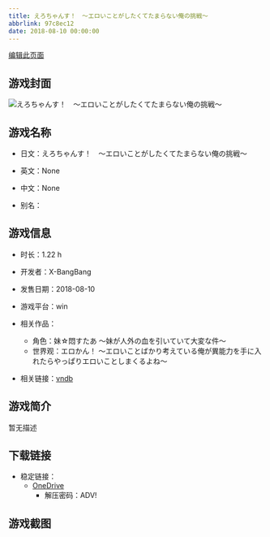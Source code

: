 ```yaml
---
title: えろちゃんす！　～エロいことがしたくてたまらない俺の挑戦～
abbrlink: 97c8ec12
date: 2018-08-10 00:00:00
---
```

[编辑此页面](https://github.com/ACG-3/ADV3-source/blob/main/source/_posts/games/%E3%81%88%E3%82%8D%E3%81%A1%E3%82%83%E3%82%93%E3%81%99%EF%BC%81%E3%80%80%EF%BD%9E%E3%82%A8%E3%83%AD%E3%81%84%E3%81%93%E3%81%A8%E3%81%8C%E3%81%97%E3%81%9F%E3%81%8F%E3%81%A6%E3%81%9F%E3%81%BE%E3%82%89%E3%81%AA%E3%81%84%E4%BF%BA%E3%81%AE%E6%8C%91%E6%88%A6%EF%BD%9E.md)

## 游戏封面

![えろちゃんす！　～エロいことがしたくてたまらない俺の挑戦～](https://pan.timero.xyz/d/onedrive/img_lib_001/%E3%81%88%E3%82%8D%E3%81%A1%E3%82%83%E3%82%93%E3%81%99%EF%BC%81%E3%80%80%EF%BD%9E%E3%82%A8%E3%83%AD%E3%81%84%E3%81%93%E3%81%A8%E3%81%8C%E3%81%97%E3%81%9F%E3%81%8F%E3%81%A6%E3%81%9F%E3%81%BE%E3%82%89%E3%81%AA%E3%81%84%E4%BF%BA%E3%81%AE%E6%8C%91%E6%88%A6%EF%BD%9E_cover.avif)


## 游戏名称

- 日文：えろちゃんす！　～エロいことがしたくてたまらない俺の挑戦～
- 英文：None
- 中文：None

- 别名：


## 游戏信息

- 时长：1.22 h
- 开发者：X-BangBang
- 发售日期：2018-08-10
- 游戏平台：win
- 相关作品：
   - 角色：妹☆悶すたあ ～妹が人外の血を引いていて大変な件～
   - 世界观：エロかん！ ～エロいことばかり考えている俺が異能力を手に入れたらやっぱりエロいことしまくるよね～

- 相关链接：[vndb](https://vndb.org/v23678)


## 游戏简介

暂无描述


## 下载链接

- 稳定链接：
    - [OneDrive](https://pan.timero.xyz/onedrive/adv_lib_001/%E3%81%88%E3%82%8D%E3%81%A1%E3%82%83%E3%82%93%E3%81%99%EF%BC%81%E3%80%80%EF%BD%9E%E3%82%A8%E3%83%AD%E3%81%84%E3%81%93%E3%81%A8%E3%81%8C%E3%81%97%E3%81%9F%E3%81%8F%E3%81%A6%E3%81%9F%E3%81%BE%E3%82%89%E3%81%AA%E3%81%84%E4%BF%BA%E3%81%AE%E6%8C%91%E6%88%A6%EF%BD%9E)
        - 解压密码：ADV!



## 游戏截图


